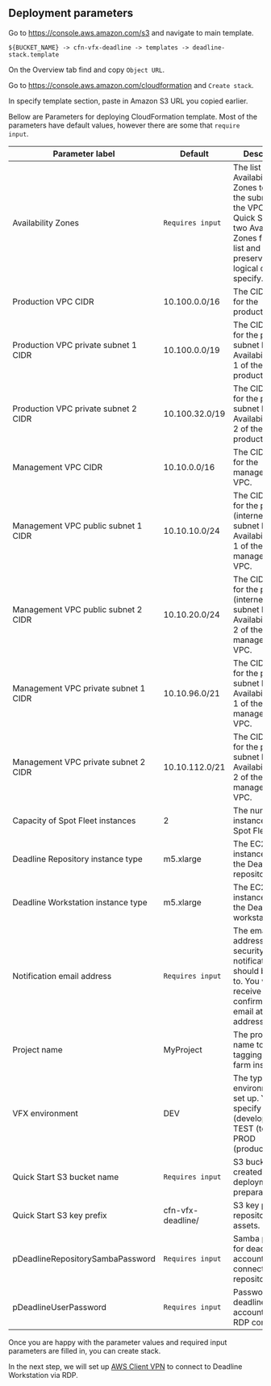 ## Deployment parameters

Go to https://console.aws.amazon.com/s3 and navigate to main template.

`${BUCKET_NAME} -> cfn-vfx-deadline -> templates -> deadline-stack.template`

On the Overview tab find and copy `Object URL`.

Go to https://console.aws.amazon.com/cloudformation and `Create stack`.

In specify template section, paste in Amazon S3 URL you copied earlier.

Bellow are Parameters for deploying CloudFormation template. Most of the parameters have default values, however there are some that `require input`. 

| Parameter label                      | Default           | Description                                                                                                                                                               |
|--------------------------------------|-------------------|---------------------------------------------------------------------------------------------------------------------------------------------------------------------------|
| Availability Zones                   | `Requires input`  | The list of Availability Zones to use for the subnets in the VPC. The Quick Start uses two Availability Zones from your list and preserves the logical order you specify. |
| Production VPC CIDR                  | 10.100.0.0/16     | The CIDR block for the production VPC.                                                                                                                                    |
| Production VPC private subnet 1 CIDR | 10.100.0.0/19     | The CIDR block for the private subnet located in Availability Zone 1 of the production VPC.                                                                               |
| Production VPC private subnet 2 CIDR | 10.100.32.0/19    | The CIDR block for the private subnet located in Availability Zone 2 of the production VPC.                                                                               |
| Management VPC CIDR                  | 10.10.0.0/16      | The CIDR block for the management VPC.                                                                                                                                    |
| Management VPC public subnet 1 CIDR  | 10.10.10.0/24     | The CIDR block for the public (internet-facing) subnet located in Availability Zone 1 of the management VPC.                                                              |
| Management VPC public subnet 2 CIDR  | 10.10.20.0/24     | The CIDR block for the public (internet-facing) subnet located in Availability Zone 2 of the management VPC.                                                              |
| Management VPC private subnet 1 CIDR | 10.10.96.0/21     | The CIDR block for the private subnet located in Availability Zone 1 of the management VPC.                                                                               |
| Management VPC private subnet 2 CIDR | 10.10.112.0/21    | The CIDR block for the private subnet located in Availability Zone 2 of the management VPC.                                                                               |
| Capacity of Spot Fleet instances     | 2                 | The number of instances in the Spot Fleet.                                                                                                                                |
| Deadline Repository instance type    | m5.xlarge         | The EC2 instance type for the Deadline repository.                                                                                                                        |
| Deadline Workstation instance type   | m5.xlarge         | The EC2 instance type for the Deadline workstation.                                                                                                                       |
| Notification email address           | `Requires input`  | The email address that security event notifications should be sent to. You will receive a confirmation email at this address.                                             |
| Project name                         | MyProject         | The project name to use for tagging render farm instances.                                                                                                                |
| VFX environment                      | DEV               | The type of VFX environment to set up. You can specify DEV (development), TEST (test), or PROD (production).DEV                                                           |
| Quick Start S3 bucket name           | `Requires input`  | S3 bucket name created in deployment preparation.                                                                                                                         |
| Quick Start S3 key prefix            | cfn-vfx-deadline/ | S3 key prefix for repository assets.                                                                                                                                      |
| pDeadlineRepositorySambaPassword     | `Requires input`  | Samba password for deadlineuser account used to connect to repository.                                                                                                    |
| pDeadlineUserPassword                | `Requires input`  | Password for deadlineuser account used for RDP connection.                                                                                                                 |


Once you are happy with the parameter values and required input parameters are filled in, you can create stack.

In the next step, we will set up [AWS Client VPN](../../docs/03-SetupAWSClientVPN/README.md) to connect to Deadline
Workstation via RDP.